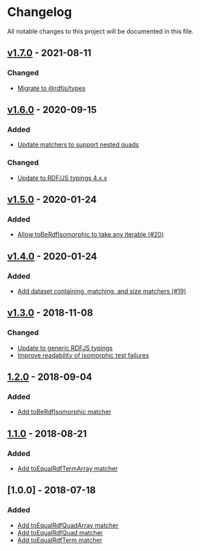 # Changelog
All notable changes to this project will be documented in this file.

<a name="v1.7.0"></a>
## [v1.7.0](https://github.com/rubensworks/jest-rdf/compare/v1.6.0...v1.7.0) - 2021-08-11

### Changed
* [Migrate to @rdfjs/types](https://github.com/rubensworks/jest-rdf/commit/7b4dca33483a11df580097ca95cf47749c5fa054)

<a name="v1.6.0"></a>
## [v1.6.0](https://github.com/rubensworks/jest-rdf/compare/v1.5.0...v1.6.0) - 2020-09-15

### Added
* [Update matchers to support nested quads](https://github.com/rubensworks/jest-rdf/commit/899e8e2493172e7393b84d126bedfceeef61795d)

### Changed
* [Update to RDF/JS typings 4.x.x](https://github.com/rubensworks/jest-rdf/commit/c02c151ec8c364540b7f78cbc48ded7cdb11a191)

<a name="v1.5.0"></a>
## [v1.5.0](https://github.com/rubensworks/jest-rdf/compare/v1.4.0...v1.5.0) - 2020-01-24

### Added
* [Allow toBeRdfIsomorphic to take any iterable (#20)](https://github.com/rubensworks/jest-rdf/commit/f9011cb1f382bf777ea78b267b91e316d2a77cb6)

<a name="v1.4.0"></a>
## [v1.4.0](https://github.com/rubensworks/jest-rdf/compare/v1.3.0...v1.4.0) - 2020-01-24

### Added
* [Add dataset containing, matching, and size matchers (#19)](https://github.com/rubensworks/jest-rdf/commit/3d658d2a1f0fd70a158ee357e54c53772487e3f2)

<a name="v1.3.0"></a>
## [v1.3.0](https://github.com/rubensworks/jest-rdf/compare/v1.2.0...v1.3.0) - 2018-11-08

### Changed
* [Update to generic RDFJS typings](https://github.com/rubensworks/jest-rdf/commit/9e7809fe611f46ee99dfac5856e649a6e76fa68b)
* [Improve readability of isomorphic test failures](https://github.com/rubensworks/jest-rdf/commit/174ac4cad6288be0e67782d243c8dcde15bdc120)

<a name="1.2.0"></a>
## [1.2.0](https://github.com/rubensworks/jest-rdf/compare/v1.1.0...v1.2.0) - 2018-09-04
### Added
- [Add toBeRdfIsomorphic matcher](https://github.com/rubensworks/jest-rdf/commit/d7b84acdf15519bcb17172d04c6b3053ef9f0045)

<a name="1.1.0"></a>
## [1.1.0](https://github.com/rubensworks/jest-rdf/compare/v1.0.0...v1.1.0) - 2018-08-21
### Added
- [Add toEqualRdfTermArray matcher](https://github.com/rubensworks/jest-rdf/commit/1e27f2cfd61b08bfe018d30de2f9fb19440a9e57)

<a name="1.0.0"></a>
## [1.0.0] - 2018-07-18
### Added
- [Add toEqualRdfQuadArray matcher](https://github.com/rubensworks/jest-rdf/commit/7be13f4f974c4f0415a064e694673c7f4a3fc5b2)
- [Add toEqualRdfQuad matcher](https://github.com/rubensworks/jest-rdf/commit/c0dc417e7b626b53d9654a82d74514e81f90cf01)
- [Add toEqualRdfTerm matcher](https://github.com/rubensworks/jest-rdf/commit/1934281afd26252b452cf978e2731a777327f64d)
